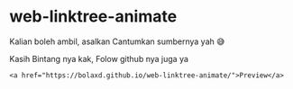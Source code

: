 # web-linktree-animate
Kalian boleh ambil, asalkan Cantumkan sumbernya yah 😅

Kasih Bintang nya kak, Folow github nya juga ya

`<a href="https://bolaxd.github.io/web-linktree-animate/">Preview</a>`
